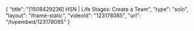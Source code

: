 {
    "title": "[1508429236] HSN | Life Stages: Create a Team",
    "type": "solo",
    "layout": "iframe-static",
    "videoId": "123178085",
    "url": "\/tvpembed\/123178085"
}
